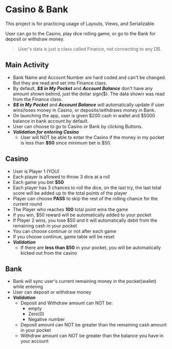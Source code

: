 # Casino & Bank
This project is for practicing usage of Layouts, Views, and Serializable.

User can go to the Casino, play dice rolling game, or go to the Bank for deposit or withdraw money.

> User's data is just a class called Finance, not connecting to any DB. 

## Main Activity
- Bank Name and Account Number are hard coded and can't be changed. But they are read and set into Finance class.
- By default, ***$$ in My Pocket*** and ***Account Balance*** don't have any amount shown behind, just the dollar sign($). 
The data shown was read from the Finance class.
- ***$$ in My Pocket*** and ***Account Balance*** will automatically update if user wins/loses money in Casino, or deposits/withdraws money in Bank.
- On launching the app, user is given $200 cash in wallet and $5000 balance in bank account by default.
- User can choose to go to Casino or Bank by clicking Buttons.
- ***Validation for entering Casino*** 
    - User will NOT be able to enter the Casino if the money in my pocket is less than **$50** since minimum bet is $50.

## Casino
- User is Player 1 (YOU)
- Each player is allowed to throw 3 dice at a roll
- Each game you bet **$50**
- Each player has 3 chances to roll the dice, on the last try, the last total score will be added up
to the total points of the player
- Player can choose **PASS** to skip the rest of the rolling chance for the current round
- The Player who reaches **100** total point wins the game
- If you win, $50 reward will be automatically added to your pocket
- If Player 2 wins, you lose $50 and it will automatically debit from the remaining cash in your 
pocket
- You can choose continue or not after each game
- If you choose continue, game table will be reset
- ***Validation***
    - If there are **less than $50** in your pocket, you will be automatically kicked out from the casino

## Bank
- Bank will sync user's current remaining money in the pocket(wallet) while entering
- User can deposit or withdraw money
- ***Validation***
    - Deposit and Withdraw amount can NOT be:
        - empty
        - Zero(0)
        - Negative number
    - Deposit amount can NOT be greater than the remaining cash amount in your pocket
    - Withdraw amount can NOT be greater than the balance you have in your account